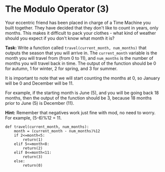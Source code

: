 # The Modulo Operator (3)

Your eccentric friend has been placed in charge of a Time Machine you built together. They have decided that they don't like to count in years, only months. This makes it difficult to pack your clothes - what kind of weather should you expect if you don't know what month it is?

**Task:** Write a function called `travel(current_month, num_months)` that outputs the season that you will arrive in. The `current_month` variable is the month you will travel from (from 0 to 11), and `num_months` is the number of months you will travel back in time. The output of the function should be 0 for autumn, 1 for winter, 2 for spring, and 3 for summer. 

It is important to note that we will start counting the months at 0, so January will be 0 and December will be 11. 

For example, if the starting month is June (5), and you will be going back 18 months, then the output of the function should be 3, because 18 months prior to June (5) is December (11).


**Hint:** Remember that negatives work just fine with mod, no need to worry. For example, (5-6)%12 = 11. 

```
def travel(current_month, num_months):
    month = (current_month - num_months)%12
    if 2<=month<5:
        return(1)
    elif 5<=month<8:
        return(2)
    elif 8<=month<11:
        return(3)
    else:
        return(0)

```
